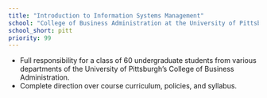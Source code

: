 ```yaml
---
title: "Introduction to Information Systems Management"
school: "College of Business Administration at the University of Pittsburgh"
school_short: pitt
priority: 99
---
```


* Full responsibility for a class of 60 undergraduate students from various
departments of the University of Pittsburgh’s College of Business Administration.
* Complete direction over course curriculum, policies, and syllabus.
